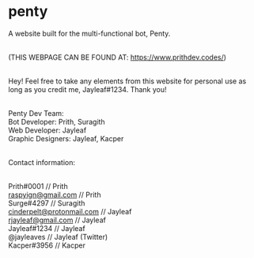 # penty<br/>
A website built for the multi-functional bot, Penty.<br/><br/>

(THIS WEBPAGE CAN BE FOUND AT: https://www.prithdev.codes/)<br/><br/>

Hey! Feel free to take any elements from this website for personal use as long as you credit me, Jayleaf#1234. Thank you!<br/><br/>

Penty Dev Team: <br/>
Bot Developer: Prith, Suragith<br/>
Web Developer: Jayleaf<br/>
Graphic Designers: Jayleaf, Kacper<br/><br/>

Contact information:<br/><br/>

Prith#0001 // Prith<br/>
raspyign@gmail.com // Prith<br/>
Surge#4297 // Suragith<br/>
cinderpelt@protonmail.com // Jayleaf<br/>
rjayleaf@gmail.com // Jayleaf<br/>
Jayleaf#1234 // Jayleaf<br/>
@jayleaves // Jayleaf (Twitter)<br/>
Kacper#3956 // Kacper<br/>

